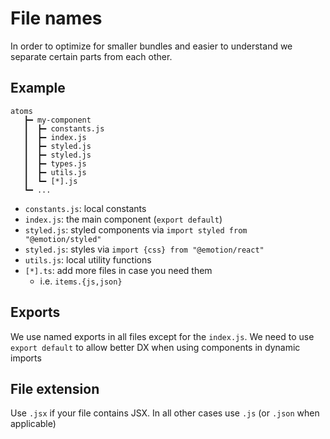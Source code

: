 # File names

In order to optimize for smaller bundles and easier to understand we separate certain parts from
each other.

## Example

```
atoms
   ┣━ my-component
   ┃  ┣━ constants.js
   ┃  ┣━ index.js
   ┃  ┣━ styled.js
   ┃  ┣━ styled.js 
   ┃  ┣━ types.js
   ┃  ┣━ utils.js
   ┃  ┗━ [*].js
   ┗━ ...
```

* `constants.js`: local constants
* `index.js`: the main component (`export default`)
* `styled.js`: styled components via `import styled from "@emotion/styled"`
* `styled.js`: styles  via `import {css} from "@emotion/react"`
* `utils.js`: local utility functions
* `[*].ts`: add more files in case you need them
  * i.e. `items.{js,json}`
  
## Exports

We use named exports in all files except for the `index.js`.
We need to use `export default` to allow better DX when using components in dynamic imports

## File extension

Use `.jsx` if your file contains JSX. In all other cases use `.js` (or `.json` when applicable) 

